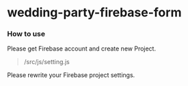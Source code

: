 # wedding-party-firebase-form
 
### How to use
Please get Firebase account and create new Project.

>/src/js/setting.js

Please rewrite your Firebase project settings.